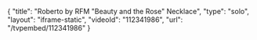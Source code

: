 {
    "title": "Roberto by RFM \"Beauty and the Rose\" Necklace",
    "type": "solo",
    "layout": "iframe-static",
    "videoId": "112341986",
    "url": "\/tvpembed\/112341986"
}
